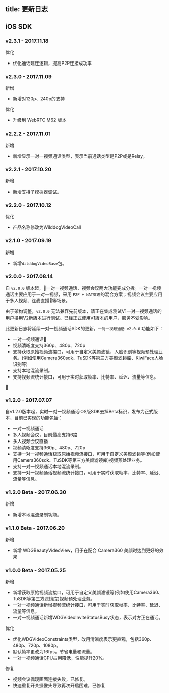 
title: 更新日志
---

## iOS SDK

### v2.3.1 - 2017.11.18

<span class="changelog optimize">优化</span>
- 优化通话建连逻辑，提高P2P连接成功率


### v2.3.0 - 2017.11.09

<span class="changelog add">新增</span>

- 新增对120p、240p的支持

<span class="changelog optimize">优化</span>

- 升级到 WebRTC M62 版本


### v2.2.2 - 2017.11.01

<span class="changelog add">新增</span>
- 新增显示一对一视频通话类型，表示当前通话类型是P2P或是Relay。


### v2.2.1 - 2017.10.20

<span class="changelog add">新增</span>
- 新增支持了模拟器调试。


### v2.2.0 - 2017.10.12

<span class="changelog optimize">优化</span>

- 产品名称修改为WilddogVideoCall


### v2.1.0 - 2017.09.19

<span class="changelog add">新增</span>

- 新增`WilddogVideoBase`包。


### v2.0.0 - 2017.08.14

自 `v2.0.0` 版本起，一对一视频通话、视频会议两大功能完成分拆。一对一视频通话主要应用于一对一视频，采用 `P2P + NAT穿透`的混合方案；视频会议主要应用于多人视频、连麦直播等场景。

由于架构调整，`v2.0.0` 无法兼容先前版本，请正在集成测试V1一对一视频通话的用户换用V2新版本进行测试。已经正式使用V1版本的用户，服务不受影响。

此更新日志将延续一对一视频通话SDK的更新。`一对一视频通话 v2.0.0` 功能如下：

- 一对一视频通话
- 视频清晰度支持360p、480p、720p
- 支持获取原始视频流接口，可用于自定义美颜滤镜、人脸识别等视频预处理业务。(例如使用Camera360sdk、TuSDK等第三方美颜滤镜库、KiwiFace人脸识别等)
- 支持本地混流录制。
- 支持视频流统计接口，可用于实时获取帧率、比特率、延迟、流量等信息。




### v1.2.0 - 2017.07.07

自v1.2.0版本起，实时一对一视频通话iOS版SDK去掉Beta标识，发布为正式版本，目前已实现的功能包括：

- 一对一视频通话
- 多人视频会议，目前最高支持6路
- 多人视频会议直播
- 视频清晰度支持360p、480p、720p
- 支持一对一视频通话获取原始视频流接口，可用于自定义美颜滤镜等(例如使用Camera360sdk、TuSDK等第三方美颜滤镜库)视频预处理业务。
- 支持一对一视频通话本地混流录制。
- 支持一对一视频通话视频流统计接口，可用于实时获取帧率、比特率、延迟、流量等信息。

### v1.2.0 Beta - 2017.06.30

<span class="changelog add">新增</span>

- 新增本地混流录制功能。

### v1.1.0 Beta - 2017.06.20

<span class="changelog add">新增</span>

- 新增 WDGBeautyVideoView，用于在配合 Camera360 美颜时达到更好的效果

### v1.0.0 Beta - 2017.05.25

<span class="changelog add">新增</span>

- 新增获取原始视频流接口，可用于自定义美颜滤镜等(例如使用Camera360、TuSDK等第三方滤镜库)视频预处理业务。
- 一对一视频通话新增视频流统计接口，可用于实时获取帧率、比特率、延迟、流量等信息。
- 一对一视频通话新增WDGVideoInviteStatusBusy状态，表示对方正在通话。

<span class="changelog optimize">优化</span>

- 优化WDGVideoConstraints类型，改用清晰度表示更直观，包括360p、480p、720p、1080p。
- 默认帧率更改为16fps，节省电量和流量。
- 一对一视频通话CPU占用降低，性能提升20%。

<span class="changelog fix">修复</span>

- 视频会议偶现画面连接失败，已修复。
- 快速重复开关摄像头导致再次开启困难，已修复

